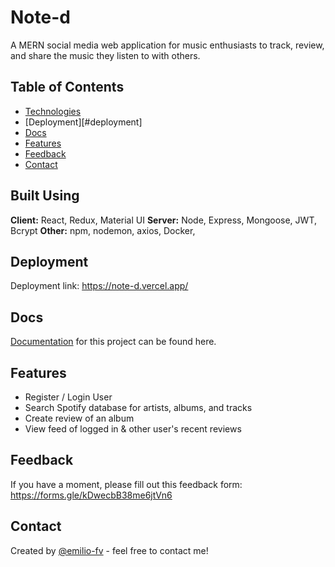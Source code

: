 # Note-d
A MERN social media web application for music enthusiasts to track, review, and share the music they listen to with others.

## Table of Contents
* [Technologies](#technologies)
* [Deployment][#deployment]
* [Docs](#docs)
* [Features](#features)
* [Feedback](#feedback)
* [Contact](#contact)

## Built Using

**Client:** React, Redux, Material UI
**Server:** Node, Express, Mongoose, JWT, Bcrypt
**Other:** npm, nodemon, axios, Docker, 

## Deployment
Deployment link: https://note-d.vercel.app/

## Docs
[Documentation](https://www.notion.so/817e1a54ad1f444b9e7d17b2789dd272?v=0b306907583c460ea2e95a1a30e96663&pvs=4) for this project can be found here. 

## Features
- Register / Login User
- Search Spotify database for artists, albums, and tracks
- Create review of an album
- View feed of logged in & other user's recent reviews

## Feedback
If you have a moment, please fill out this feedback form: https://forms.gle/kDwecbB38me6jtVn6

## Contact
Created by [@emilio-fv](https://github.com/emilio-fv) - feel free to contact me!